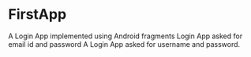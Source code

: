 # FirstApp
A Login App implemented using Android fragments
Login App asked for email id and password
A Login App asked for username and password.
